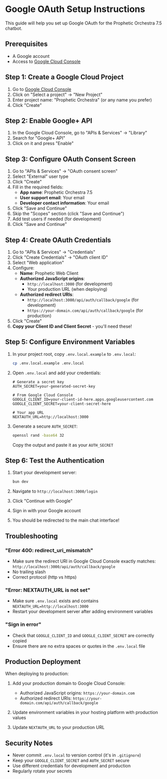 # Google OAuth Setup Instructions

This guide will help you set up Google OAuth for the Prophetic Orchestra 7.5 chatbot.

## Prerequisites
- A Google account
- Access to [Google Cloud Console](https://console.cloud.google.com/)

## Step 1: Create a Google Cloud Project

1. Go to [Google Cloud Console](https://console.cloud.google.com/)
2. Click on "Select a project" → "New Project"
3. Enter project name: "Prophetic Orchestra" (or any name you prefer)
4. Click "Create"

## Step 2: Enable Google+ API

1. In the Google Cloud Console, go to "APIs & Services" → "Library"
2. Search for "Google+ API"
3. Click on it and press "Enable"

## Step 3: Configure OAuth Consent Screen

1. Go to "APIs & Services" → "OAuth consent screen"
2. Select "External" user type
3. Click "Create"
4. Fill in the required fields:
   - **App name**: Prophetic Orchestra 7.5
   - **User support email**: Your email
   - **Developer contact information**: Your email
5. Click "Save and Continue"
6. Skip the "Scopes" section (click "Save and Continue")
7. Add test users if needed (for development)
8. Click "Save and Continue"

## Step 4: Create OAuth Credentials

1. Go to "APIs & Services" → "Credentials"
2. Click "Create Credentials" → "OAuth client ID"
3. Select "Web application"
4. Configure:
   - **Name**: Prophetic Web Client
   - **Authorized JavaScript origins**:
     - `http://localhost:3000` (for development)
     - Your production URL (when deploying)
   - **Authorized redirect URIs**:
     - `http://localhost:3000/api/auth/callback/google` (for development)
     - `https://your-domain.com/api/auth/callback/google` (for production)
5. Click "Create"
6. **Copy your Client ID and Client Secret** - you'll need these!

## Step 5: Configure Environment Variables

1. In your project root, copy `.env.local.example` to `.env.local`:
   ```bash
   cp .env.local.example .env.local
   ```

2. Open `.env.local` and add your credentials:
   ```env
   # Generate a secret key
   AUTH_SECRET=your-generated-secret-key

   # From Google Cloud Console
   GOOGLE_CLIENT_ID=your-client-id-here.apps.googleusercontent.com
   GOOGLE_CLIENT_SECRET=your-client-secret-here

   # Your app URL
   NEXTAUTH_URL=http://localhost:3000
   ```

3. Generate a secure `AUTH_SECRET`:
   ```bash
   openssl rand -base64 32
   ```
   Copy the output and paste it as your `AUTH_SECRET`

## Step 6: Test the Authentication

1. Start your development server:
   ```bash
   bun dev
   ```

2. Navigate to `http://localhost:3000/login`
3. Click "Continue with Google"
4. Sign in with your Google account
5. You should be redirected to the main chat interface!

## Troubleshooting

### "Error 400: redirect_uri_mismatch"
- Make sure the redirect URI in Google Cloud Console exactly matches: `http://localhost:3000/api/auth/callback/google`
- No trailing slash
- Correct protocol (http vs https)

### "Error: NEXTAUTH_URL is not set"
- Make sure `.env.local` exists and contains `NEXTAUTH_URL=http://localhost:3000`
- Restart your development server after adding environment variables

### "Sign in error"
- Check that `GOOGLE_CLIENT_ID` and `GOOGLE_CLIENT_SECRET` are correctly copied
- Ensure there are no extra spaces or quotes in the `.env.local` file

## Production Deployment

When deploying to production:

1. Add your production domain to Google Cloud Console:
   - Authorized JavaScript origins: `https://your-domain.com`
   - Authorized redirect URIs: `https://your-domain.com/api/auth/callback/google`

2. Update environment variables in your hosting platform with production values

3. Update `NEXTAUTH_URL` to your production URL

## Security Notes

- Never commit `.env.local` to version control (it's in `.gitignore`)
- Keep your `GOOGLE_CLIENT_SECRET` and `AUTH_SECRET` secure
- Use different credentials for development and production
- Regularly rotate your secrets
